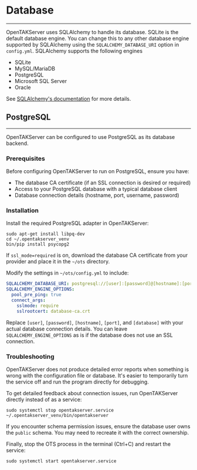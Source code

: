 # Database
***
OpenTAKServer uses SQLAlchemy to handle its database. SQLite is the default database engine. You can change this to any other
database engine supported by SQLAlchemy using the `SQLALCHEMY_DATABASE_URI` option in `config.yml`. SQLAlchemy supports the following
engines

- SQLite
- MySQL/MariaDB
- PostgreSQL
- Microsoft SQL Server
- Oracle

See [SQLAlchemy's documentation](https://docs.sqlalchemy.org/en/20/core/engines.html) for more details.

## PostgreSQL 
*** 

OpenTAKServer can be configured to use PostgreSQL as its database backend.

### Prerequisites

Before configuring OpenTAKServer to run on PostgreSQL, ensure you have:
- The database CA certificate (if an SSL connection is desired or required)
- Access to your PostgreSQL database with a typical database client
- Database connection details (hostname, port, username, password)

### Installation

Install the required PostgreSQL adapter in OpenTAKServer: 

```shell
sudo apt-get install libpq-dev
cd ~/.opentakserver_venv
bin/pip install psycopg2
```
If `ssl_mode=required` is on, download the database CA certificate from your provider and place it in the `~/ots` directory. 

Modify the settings in `~/ots/config.yml` to include:

```yaml
SQLALCHEMY_DATABASE_URI: postgresql://[user]:[password]@[hostname]:[port]/[database]?sslmode=require
SQLALCHEMY_ENGINE_OPTIONS:
  pool_pre_ping: true
  connect_args:
    sslmode: require
    sslrootcert: database-ca.crt
```

Replace `[user]`, `[password]`, `[hostname]`, `[port]`, and `[database]` with your actual database connection details. You can leave `SQLALCHEMY_ENGINE_OPTIONS` as is if the database does not use an SSL connection. 

### Troubleshooting
OpenTAKServer does not produce detailed error reports when something is wrong with the configuration file or database. It's easier to temporarily turn the service off and run the program directly for debugging. 

To get detailed feedback about connection issues, run OpenTAKServer directly instead of as a service:

```shell
sudo systemctl stop opentakserver.service
~/.opentakserver_venv/bin/opentakserver
```

If you encounter schema permission issues, ensure the database user owns the `public` schema. You may need to recreate it with the correct ownership.

Finally, stop the OTS process in the terminal (Ctrl+C) and restart the service:
```shell
sudo systemctl start opentakserver.service
```
